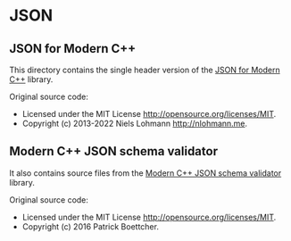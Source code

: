 # JSON

## JSON for Modern C++

This directory contains the single header version of the [JSON for Modern C++](https://github.com/nlohmann/json) library.

Original source code:

- Licensed under the MIT License <http://opensource.org/licenses/MIT>.
- Copyright (c) 2013-2022 Niels Lohmann <http://nlohmann.me>.


## Modern C++ JSON schema validator

It also contains source files from the [Modern C++ JSON schema validator](https://github.com/pboettch/json-schema-validator) library.

Original source code:

- Licensed under the MIT License <http://opensource.org/licenses/MIT>.
- Copyright (c) 2016 Patrick Boettcher.
